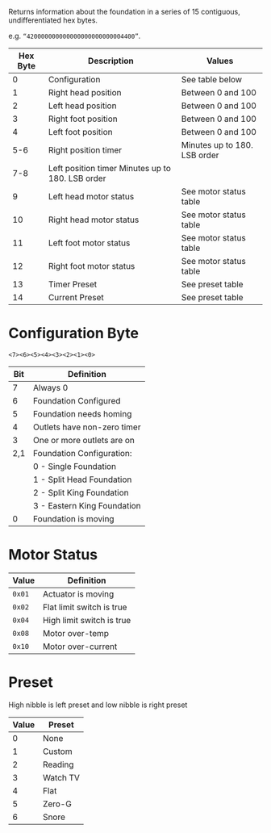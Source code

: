 Returns information about the foundation in a series of 15 contiguous, 
undifferentiated hex bytes. 

e.g. `“420000000000000000000000004400”`.

| Hex Byte | Description | Values |
| --- | --- | --- |
| 0	| Configuration	| See table below |
| 1	| Right head position | Between 0 and 100 |
| 2	| Left head position | Between 0 and 100 |
| 3	| Right foot position | Between 0 and 100 |
| 4	| Left foot position | Between 0 and 100 |
| 5-6 | Right position timer | Minutes up to 180. LSB order |
| 7-8 | Left position timer	Minutes up to 180. LSB order |
| 9	| Left head motor status | See motor status table |
| 10 | Right head motor status | See motor status table |
| 11 | Left foot motor status | See motor status table |
| 12 | Right foot motor status | See motor status table |
| 13 | Timer Preset | See preset table |
| 14 | Current Preset | See preset table |

# Configuration Byte #

`<7><6><5><4><3><2><1><0>`

| Bit | Definition | 
| ---- | ---- |
| 7 | Always 0 |
| 6 | Foundation Configured |
| 5 | Foundation needs homing |
| 4 | Outlets have non-zero timer |
| 3 | One or more outlets are on |
| 2,1 | Foundation Configuration: |
| | 0 - Single Foundation |
| | 1 - Split Head Foundation |
| | 2 - Split King Foundation |
| | 3 - Eastern King Foundation |
| 0 | Foundation is moving |

# Motor Status #

| Value | Definition |
| ---- | ---- |
| `0x01` | Actuator is moving |
| `0x02` | Flat limit switch is true |
| `0x04` | High limit switch is true |
| `0x08` | Motor over-temp |
| `0x10` | Motor over-current |

# Preset #

High nibble is left preset and low nibble is right preset

| Value | Preset |
| ---- | ---- |
| 0 | None |
| 1 | Custom |
| 2 | Reading |
| 3 | Watch TV |
| 4 | Flat |
| 5 | Zero-G |
| 6 | Snore |

